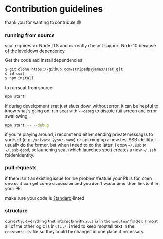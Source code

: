 # Contribution guidelines

thank you for wanting to contribute :smile:

### running from source
scat requires >= Node LTS and currently doesn't support Node 10 because of the leveldown dependency

Get the code and install dependencies: 
```bash
$ git clone https://github.com/stripedpajamas/scat.git
$ cd scat
$ npm install
```

to run scat from source:
```bash
npm start
```

if during development scat just shuts down without error, it can be helpful to know what's going on. run scat with `--debug` to disable full screen and error swallowing:

```bash
npm start -- --debug
```

if you're playing around, i recommend either sending private messages to yourself (e.g. `/private @your-name`) or spinning up a new test SSB identity.
i usually do the former, but when i need to do the latter, i copy `~/.ssb` to `~/.ssb-good`, so launching scat (which launches sbot) creates a new `~/.ssb` folder/identity.

### pull requests
if there isn't an existing issue for the problem/feature your PR is for, open one so it can get some discussion and you don't waste time. then link to it in your PR.

make sure your code is [Standard](https://github.com/standard/standard)-linted.

### structure
currently, everything that interacts with `sbot` is in the `modules/` folder. almost all of the other logic is in `util/`. i tried to keep most/all text in the `constants.js` file so they could be changed in one place if necessary.
